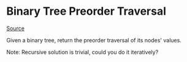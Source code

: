 # Binary Tree Preorder Traversal

[Source](https://leetcode.com/problems/binary-tree-preorder-traversal/description/)

Given a binary tree, return the preorder traversal of its nodes' values.

Note: Recursive solution is trivial, could you do it iteratively?